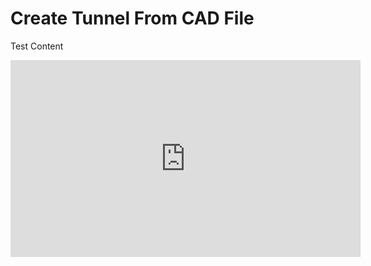 # Create Tunnel From CAD File

Test Content

<div class="video-wrapper">
    <iframe width="560" height="315" src="https://www.youtube.com/embed/sqLDxSY1LwA?si=m0C2_Mxbj2l821Ok" title="YouTube video player" frameborder="0" allow="accelerometer; autoplay; clipboard-write; encrypted-media; gyroscope; picture-in-picture; web-share" referrerpolicy="strict-origin-when-cross-origin" allowfullscreen></iframe>
</div>